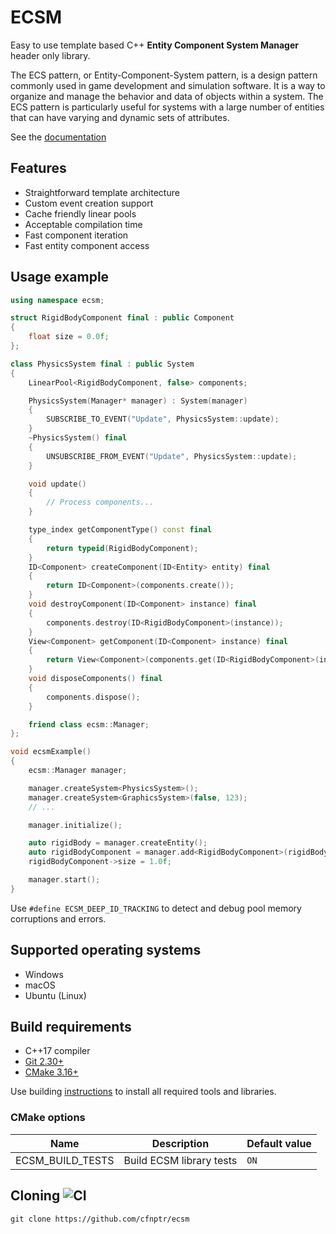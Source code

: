 # ECSM

Easy to use template based C++ **Entity Component System Manager** header only library.

The ECS pattern, or Entity-Component-System pattern, is a design pattern commonly used in game development and 
simulation software. It is a way to organize and manage the behavior and data of objects within a system. 
The ECS pattern is particularly useful for systems with a large number of entities that can have varying and 
dynamic sets of attributes.

See the [documentation](https://cfnptr.github.io/ecsm)

## Features

* Straightforward template architecture
* Custom event creation support
* Cache friendly linear pools
* Acceptable compilation time
* Fast component iteration
* Fast entity component access

## Usage example

```cpp
using namespace ecsm;

struct RigidBodyComponent final : public Component
{
    float size = 0.0f;
};

class PhysicsSystem final : public System
{
	LinearPool<RigidBodyComponent, false> components;

    PhysicsSystem(Manager* manager) : System(manager)
	{
		SUBSCRIBE_TO_EVENT("Update", PhysicsSystem::update);
	}
	~PhysicsSystem() final
	{
		UNSUBSCRIBE_FROM_EVENT("Update", PhysicsSystem::update);
	}

	void update()
	{
		// Process components...
	}

	type_index getComponentType() const final
	{
		return typeid(RigidBodyComponent);
	}
	ID<Component> createComponent(ID<Entity> entity) final
	{
		return ID<Component>(components.create());
	}
	void destroyComponent(ID<Component> instance) final
	{
		components.destroy(ID<RigidBodyComponent>(instance));
	}
	View<Component> getComponent(ID<Component> instance) final
	{
		return View<Component>(components.get(ID<RigidBodyComponent>(instance)));
	}
	void disposeComponents() final
	{
		components.dispose();
	}

    friend class ecsm::Manager;
};

void ecsmExample()
{
    ecsm::Manager manager;

    manager.createSystem<PhysicsSystem>();
    manager.createSystem<GraphicsSystem>(false, 123);
	// ...

    manager.initialize();

    auto rigidBody = manager.createEntity();
    auto rigidBodyComponent = manager.add<RigidBodyComponent>(rigidBody);
    rigidBodyComponent->size = 1.0f;

    manager.start();
}
```

Use ```#define ECSM_DEEP_ID_TRACKING``` to detect and debug pool memory corruptions and errors.

## Supported operating systems

* Windows
* macOS
* Ubuntu (Linux)

## Build requirements

* C++17 compiler
* [Git 2.30+](https://git-scm.com/)
* [CMake 3.16+](https://cmake.org/)

Use building [instructions](BUILDING.md) to install all required tools and libraries.

### CMake options

| Name             | Description              | Default value |
|------------------|--------------------------|---------------|
| ECSM_BUILD_TESTS | Build ECSM library tests | `ON`          |

## Cloning ![CI](https://github.com/cfnptr/ecsm/actions/workflows/cmake.yml/badge.svg)

```
git clone https://github.com/cfnptr/ecsm
```